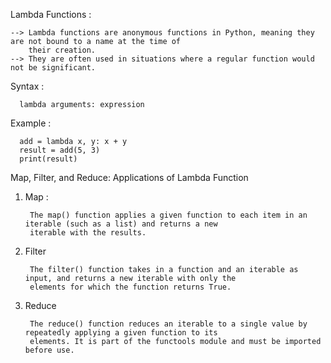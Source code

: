 Lambda Functions : 

    --> Lambda functions are anonymous functions in Python, meaning they are not bound to a name at the time of 
        their creation.
    --> They are often used in situations where a regular function would not be significant.

Syntax :    
      
      lambda arguments: expression

Example : 

      add = lambda x, y: x + y
      result = add(5, 3)
      print(result)

Map, Filter, and Reduce: Applications of Lambda Function

1) Map :

        The map() function applies a given function to each item in an iterable (such as a list) and returns a new
        iterable with the results.
2) Filter

        The filter() function takes in a function and an iterable as input, and returns a new iterable with only the
        elements for which the function returns True.
3) Reduce

        The reduce() function reduces an iterable to a single value by repeatedly applying a given function to its
        elements. It is part of the functools module and must be imported before use.
